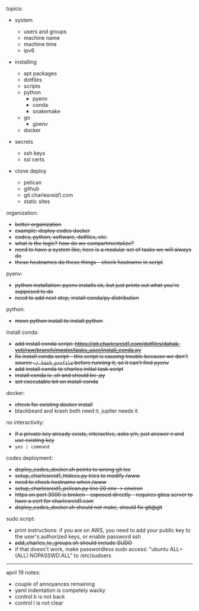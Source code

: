 topics:
- system 
    - users and groups
    - machine name
    - machine time
    - ipv6

- installing
    - apt packages
    - dotfiles
    - scripts
    - python
        - pyenv
        - conda
        - snakemake
    - go
        - goenv
    - docker

- secrets
    - ssh keys
    - ssl certs

- clone deploy
    - pelican
    - github
    - git.charlesreid1.com
    - static sites



organization:
- <s>better organization
- example: deploy codes docker
- codes, python, software, dotfiles, etc.
- what is the logic? how do we compartmentalize?
- need to have a system like, here is a modular set of tasks we will always do
- these hostnames do these things - check hostname in script</s>

pyenv:
- <s>python installation: pyenv installs ok, but just prints out what you're supposed to do
- need to add next step, install conda/py distribution</s>

python:
- <s>move python install to install python</s>

install conda:
- <s>add install conda script: https://git.charlesreid1.com/dotfiles/dahak-yeti/raw/branch/master/tasks_user/install_conda.py
- fix install conda script - this script is causing trouble because we don't source `~/.bash_profile` before running it, so it can't find pyenv
- add install conda to charles initial task script
- install conda is .sh and should be .py
- set executable bit on install conda</s>

docker:
- <s>check for existing docker install</s>
- blackbeard and krash both need it, jupiter needs it


no interactivity:
- <s>if a private key already exists, interactive, asks y/n, just answer n and use existing key</s>
- `yes | command`


codes deployment:
- <s>deploy_codes_docker.sh points to wrong git loc
- setup_charlesreid1_htdocs.py tries to modify /www
- need to check hostname when /www
- setup_charlesreid1_pelican.py line 20 env -> environ
- https on port 3000 is broken - exposed directly - requires gitea server to have a cert for charlesreid1.com
- deploy_codes_docker.sh should not make, should fix git@git</s>


sudo script:
- print instructions: if you are on AWS, you need to add your public key to the user's authorized keys, or enable password ssh
- <s>add_charles_to_groups.sh should include SUDO</s>
- if that doesn't work, make passwordless sudo access: "ubuntu ALL=(ALL) NOPASSWD:ALL" to /etc/sudoers




-----------------


april 19 notes:
- couple of annoyances remaining
- yaml indentation is competely wacky
- control b is not back
- control l is not clear


